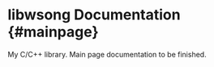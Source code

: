 libwsong Documentation {#mainpage}
======================

My C/C++ library. Main page documentation to be finished.
